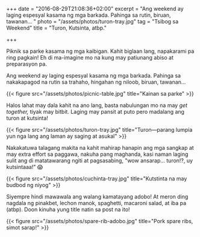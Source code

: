 +++
date = "2016-08-29T21:08:36+02:00"
excerpt = "Ang weekend ay laging espesyal kasama ng mga barkada. Pahinga sa rutin, biruan, tawanan... "
photo = "/assets/photos/turon-tray.jpg"
tag = "Tsibog sa Weekend"
title = "Turon, Kutsinta, atbp."

+++

Piknik sa parke kasama ng mga kaibigan. Kahit biglaan lang, napakarami pa ring pagkain! Eh di ma-imagine mo na kung may patiunang abiso at preparasyon pa. 

Ang weekend ay laging espesyal kasama ng mga barkada. Pahinga sa nakakapagod na rutin sa trahaho, hingahan ng niloob, biruan, tawanan... 

{{< figure src="/assets/photos/picnic-table.jpg" title="Kainan sa parke" >}}

Halos lahat may dala kahit na ano lang, basta nabulungan mo na may *get together,* tiyak may bitbit. Laging may pansit at puto pero madalang ang turon at kutsinta!

{{< figure src="/assets/photos/turon-tray.jpg" title="Turon—parang lumpia yun nga lang ang laman ay saging at asukal" >}}

Nakakatuwa talagang makita na kahit mahirap hanapin ang mga sangkap at may extra effort sa paggawa, nakuha pang maghanda, kasi naman laging sulit ang di matatawarang ngiti at pagsasabing, "wow ansarap... turon!?, uy kutsintaaa!" 😱 

{{< figure src="/assets/photos/cuchinta-tray.jpg" title="Kutstinta na may budbod ng niyog" >}}

Siyempre hindi mawawala ang walang kamatayang adobo! At meron ding nagdala ng pinakbet, lechon manok, spaghetti, macaroni salad, at iba pa (atbp). Doon kinuha yung title natin sa post na ito!

{{< figure src="/assets/photos/spare-rib-adobo.jpg" title="Pork spare ribs, simot sarap!" >}}